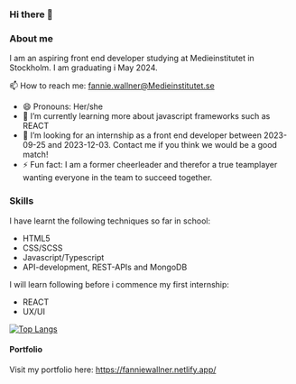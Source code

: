 ### Hi there 👋

### About me

I am an aspiring front end developer studying at Medieinstitutet in Stockholm. I am graduating i May 2024. 

📫 How to reach me: fannie.wallner@Medieinstitutet.se
- 😄 Pronouns: Her/she
- 🌱 I’m currently learning more about javascript frameworks such as REACT
- 👯 I’m looking for an internship as a front end developer between 2023-09-25 and 2023-12-03. Contact me if you think we would be a good match!
- ⚡ Fun fact: I am a former cheerleader and therefor a true teamplayer wanting everyone in the team to succeed together.

### Skills

I have learnt the following techniques so far in school:

- HTML5
- CSS/SCSS
- Javascript/Typescript
- API-development, REST-APIs and MongoDB

I will learn following before i commence my first internship:
- REACT
- UX/UI

[![Top Langs](https://github-readme-stats.vercel.app/api/top-langs/?username=fanniewallner&hide_progress=true)](https://github.com/anuraghazra/github-readme-stats)

#### Portfolio
Visit my portfolio here:
https://fanniewallner.netlify.app/
